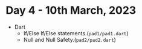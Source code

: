 # Day 4 - 10th March, 2023

* Dart
  * If/Else If/Else statements.(```pad1/pad1.dart```)
  * Null and Null Safety.(```pad2/pad2.dart```)
